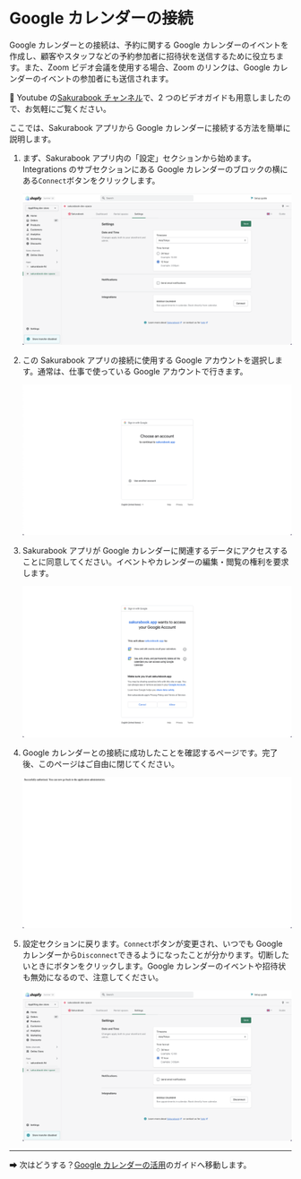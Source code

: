 # Google カレンダーの接続

Google カレンダーとの接続は、予約に関する Google カレンダーのイベントを作成し、顧客やスタッフなどの予約参加者に招待状を送信するために役立ちます。また、Zoom ビデオ会議を使用する場合、Zoom のリンクは、Google カレンダーのイベントの参加者にも送信されます。

📌 Youtube の[Sakurabook チャンネル](https://www.youtube.com/channel/UCzs8kviSrLufN3ipRIeGc3Q/videos)で、2 つのビデオガイドも用意しましたので、お気軽にご覧ください。

ここでは、Sakurabook アプリから Google カレンダーに接続する方法を簡単に説明します。

1. まず、Sakurabook アプリ内の「設定」セクションから始めます。Integrations のサブセクションにある Google カレンダーのブロックの横にある`Connect`ボタンをクリックします。

   ![Alt text](../img/Screenshot%202022-08-31%20at%2014.34.33.png?raw=true "Sakurabook Google Connect")

2. この Sakurabook アプリの接続に使用する Google アカウントを選択します。通常は、仕事で使っている Google アカウントで行きます。

   ![Alt text](../img/Screenshot%202022-08-31%20at%2015.45.07.png?raw=true "Sakurabook Google Account")

3. Sakurabook アプリが Google カレンダーに関連するデータにアクセスすることに同意してください。イベントやカレンダーの編集・閲覧の権利を要求します。

   ![Alt text](../img/Screenshot%202022-08-31%20at%2015.45.21.png?raw=true "Sakurabook Google Consent")

4. Google カレンダーとの接続に成功したことを確認するページです。完了後、このページはご自由に閉じてください。

   ![Alt text](../img/Screenshot%202022-08-31%20at%2015.45.30.png?raw=true "Sakurabook Google Successfull")

5. 設定セクションに戻ります。`Connect`ボタンが変更され、いつでも Google カレンダーから`Disconnect`できるようになったことが分かります。切断したいときにボタンをクリックします。Google カレンダーのイベントや招待状も無効になるので、注意してください。

   ![Alt text](../img/Screenshot%202022-08-31%20at%2015.46.13.png?raw=true "Sakurabook Google Disconnect")

---

➡ 次はどうする？[Google カレンダーの活用](./using-google-calendar.md)のガイドへ移動します。
